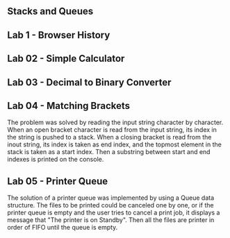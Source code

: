 Stacks and Queues
-

Lab 1 - Browser History
-

Lab 02 - Simple Calculator
-

Lab 03 - Decimal to Binary Converter
-

Lab 04 - Matching Brackets
-

The problem was solved by reading the input string character by character. When an open bracket character is read from the input string, its index in the string is pushed to a stack. When a closing bracket is read from the inout string, its index is taken as end index, and the topmost element in the stack is taken as a start index. Then a substring between start and end indexes is printed on the console. 

Lab 05 - Printer Queue
-

The solution of a printer queue was implemented by using a Queue data structure. The files to be printed could be canceled one by one, or if the printer queue is empty and the user tries to cancel a print job, it displays a message that "The printer is on Standby". Then all the files are printer in order of FIFO until the queue is empty. 
